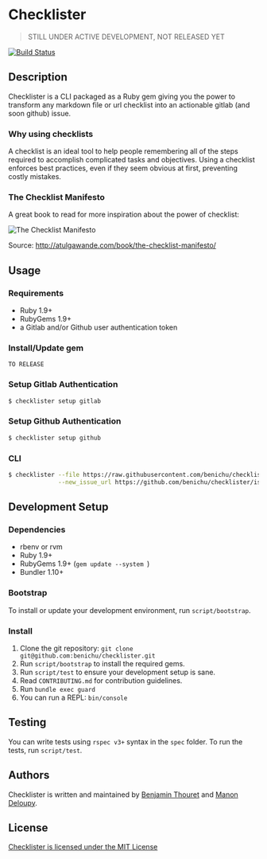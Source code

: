 # Checklister

> STILL UNDER ACTIVE DEVELOPMENT, NOT RELEASED YET

[![Build Status](https://travis-ci.org/benichu/checklister.svg)](https://travis-ci.org/benichu/checklister)

## Description

Checklister is a CLI packaged as a Ruby gem giving you the power to transform any markdown file or url checklist into an actionable gitlab (and soon github) issue.

### Why using checklists

A checklist is an ideal tool to help people remembering all of the steps required to accomplish complicated tasks and objectives.
Using a checklist enforces best practices, even if they seem obvious at first, preventing costly mistakes.

### The Checklist Manifesto

A great book to read for more inspiration about the power of checklist:

![The Checklist Manifesto](http://atulgawande.com/wp-content/uploads/2013/11/71CwWiCJhuL-319x479.jpg)

Source: http://atulgawande.com/book/the-checklist-manifesto/

## Usage

### Requirements

* Ruby 1.9+
* RubyGems 1.9+
* a Gitlab and/or Github user authentication token

### Install/Update gem

    TO RELEASE

### Setup Gitlab Authentication

```bash
$ checklister setup gitlab
```

### Setup Github Authentication

```bash
$ checklister setup github
```

### CLI

```bash
$ checklister --file https://raw.githubusercontent.com/benichu/checklister/master/examples/simple-checklist.md \
              --new_issue_url https://github.com/benichu/checklister/issues
```

## Development Setup

### Dependencies

* rbenv or rvm
* Ruby 1.9+
* RubyGems 1.9+ (`gem update --system `)
* Bundler 1.10+

### Bootstrap

To install or update your development environment, run `script/bootstrap`.

### Install

1. Clone the git repository: `git clone git@github.com:benichu/checklister.git`
2. Run `script/bootstrap` to install the required gems.
3. Run `script/test` to ensure your development setup is sane.
5. Read `CONTRIBUTING.md` for contribution guidelines.
6. Run `bundle exec guard`
7. You can run a REPL: `bin/console`

## Testing

You can write tests using `rspec v3+` syntax in the `spec` folder. To run the tests, run `script/test`.

## Authors

Checklister is written and maintained by [Benjamin Thouret](https://github.com/benichu) and [Manon Deloupy](https://github.com/mdeloupy).

## License

[Checklister is licensed under the MIT License](LICENSE)
